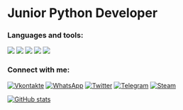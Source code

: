 # Junior Python Developer

### Languages and tools:
![](https://img.shields.io/badge/-Python-090909?style=for-the-badge&logo=python&logoColor=1195F5)
![](https://img.shields.io/badge/-Linux-090909?style=for-the-badge&logo=Linux&logoColor=1195F5)
![](https://img.shields.io/badge/-Flask-090909?style=for-the-badge&logo=flask&logoColor=1195F5)
![](https://img.shields.io/badge/-SQL-090909?style=for-the-badge&logo=mysql&logoColor=1195F5)
![](https://img.shields.io/badge/-Data_Science-090909?style=for-the-badge&logo=appveyor&logoColor=1195F5)

### Connect with me:
[![Vkontakte](https://img.shields.io/badge/-Vkontakte-090909?style=for-the-badge&logo=vk&logoColor=1195F5)](https://vk.com/dimkjk)
[![WhatsApp](https://img.shields.io/badge/-WhatsApp-090909?style=for-the-badge&logo=WhatsApp&logoColor=1195F5)](https://wa.me/375447241425)
[![Twitter](https://img.shields.io/badge/-Twitter-090909?style=for-the-badge&logo=twitter&logoColor=1195F5)](https://twitter.com/Dmitry81530974)
[![Telegram](https://img.shields.io/badge/-Telegram-090909?style=for-the-badge&logo=telegram&logoColor=1195F5)](https://t.me/TrapDD)
[![Steam](https://img.shields.io/badge/-Steam-090909?style=for-the-badge&logo=Steam&logoColor=1195F5)](https://steamcommunity.com/id/Puzyrin/)

[![GitHub stats](https://github-readme-stats.vercel.app/api?username=Puzyrinwrk&show_icons=true)](https://github.com/Puzyrinwrk/github-readme-stats)
